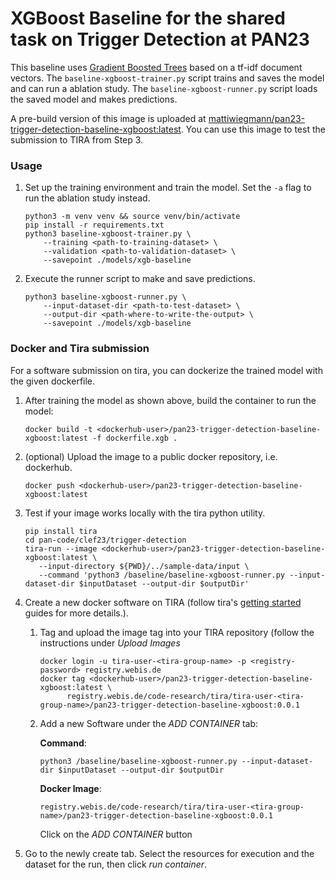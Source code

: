 # XGBoost Baseline for the shared task on Trigger Detection at PAN23

This baseline uses [Gradient Boosted Trees](https://xgboost.readthedocs.io) based on a tf-idf document vectors. 
The `baseline-xgboost-trainer.py` script trains and saves the model and can run a ablation study. 
The `baseline-xgboost-runner.py` script loads the saved model and makes predictions. 

A pre-build version of this image is uploaded at [mattiwiegmann/pan23-trigger-detection-baseline-xgboost:latest](https://hub.docker.com/repository/docker/mattiwiegmann/pan23-trigger-detection-baseline-xgboost/general). You can use this image to test the submission to TIRA from Step 3.

### Usage

1. Set up the training environment and train the model. Set the `-a` flag to run the ablation study instead.

    ```
    python3 -m venv venv && source venv/bin/activate
    pip install -r requirements.txt
    python3 baseline-xgboost-trainer.py \
        --training <path-to-training-dataset> \
        --validation <path-to-validation-dataset> \
        --savepoint ./models/xgb-baseline
    ```

2. Execute the runner script to make and save predictions.

    ```
    python3 baseline-xgboost-runner.py \
        --input-dataset-dir <path-to-test-dataset> \
        --output-dir <path-where-to-write-the-output> \
        --savepoint ./models/xgb-baseline
    ```

### Docker and Tira submission

For a software submission on tira, you can dockerize the trained model with the given dockerfile. 

1. After training the model as shown above, build the container to run the model:

    ```
   docker build -t <dockerhub-user>/pan23-trigger-detection-baseline-xgboost:latest -f dockerfile.xgb .
   ```

2. (optional) Upload the image to a public docker repository, i.e. dockerhub. 

   ```
   docker push <dockerhub-user>/pan23-trigger-detection-baseline-xgboost:latest
   ```

3. Test if your image works locally with the tira python utility. 

   ```
   pip install tira
   cd pan-code/clef23/trigger-detection
   tira-run --image <dockerhub-user>/pan23-trigger-detection-baseline-xgboost:latest \
      --input-directory ${PWD}/../sample-data/input \
      --command 'python3 /baseline/baseline-xgboost-runner.py --input-dataset-dir $inputDataset --output-dir $outputDir'
   ```

4. Create a new docker software on TIRA (follow tira's [getting started](https://www.tira.io/t/getting-started/1364) guides for more details.).
   1. Tag and upload the image tag into your TIRA repository (follow the instructions under *Upload Images*
    
      ```
      docker login -u tira-user-<tira-group-name> -p <registry-password> registry.webis.de
      docker tag <dockerhub-user>/pan23-trigger-detection-baseline-xgboost:latest \
            registry.webis.de/code-research/tira/tira-user-<tira-group-name>/pan23-trigger-detection-baseline-xgboost:0.0.1
      ```
   
   2. Add a new Software under the *ADD CONTAINER* tab:
      
      **Command**: 
      
      `python3 /baseline/baseline-xgboost-runner.py --input-dataset-dir $inputDataset --output-dir $outputDir`
      
      **Docker Image**: 
      
      `registry.webis.de/code-research/tira/tira-user-<tira-group-name>/pan23-trigger-detection-baseline-xgboost:0.0.1`
      
      Click on the *ADD CONTAINER* button
      
  3. Go to the newly create tab. Select the resources for execution and the dataset for the run, then click *run container*. 
      
